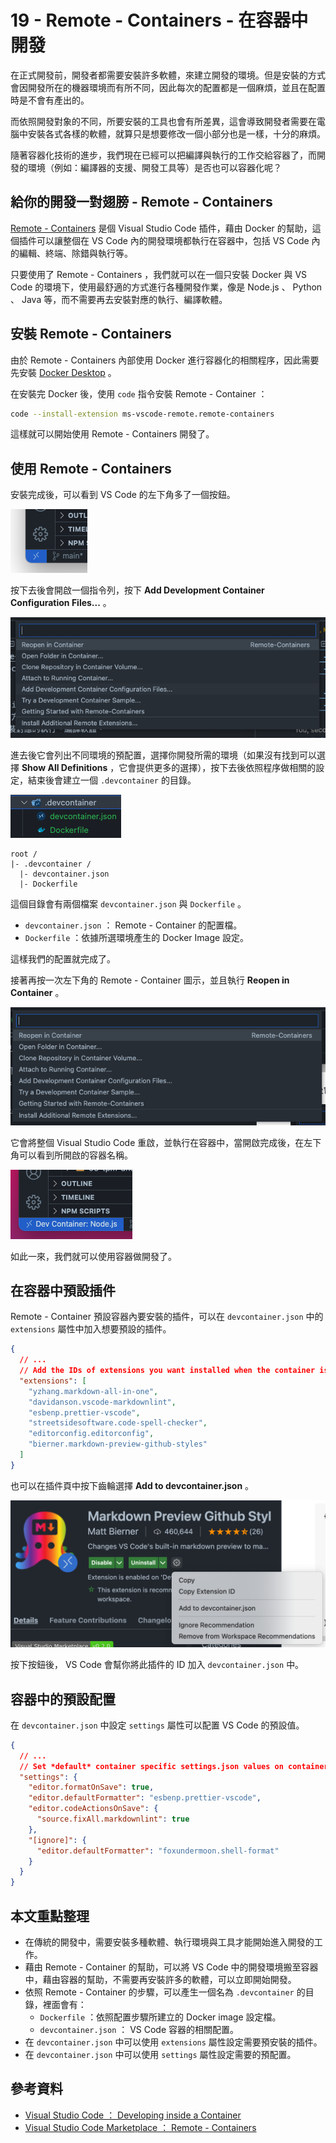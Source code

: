 # 19 - Remote - Containers - 在容器中開發

在正式開發前，開發者都需要安裝許多軟體，來建立開發的環境。但是安裝的方式會因開發所在的機器環境而有所不同，因此每次的配置都是一個麻煩，並且在配置時是不會有產出的。

而依照開發對象的不同，所要安裝的工具也會有所差異，這會導致開發者需要在電腦中安裝各式各樣的軟體，就算只是想要修改一個小部分也是一樣，十分的麻煩。

隨著容器化技術的進步，我們現在已經可以把編譯與執行的工作交給容器了，而開發的環境（例如：編譯器的支援、開發工具等）是否也可以容器化呢？

## 給你的開發一對翅膀 - Remote - Containers

[Remote - Containers](https://marketplace.visualstudio.com/items?itemName=ms-vscode-remote.remote-containers) 是個 Visual Studio Code 插件，藉由 Docker 的幫助，這個插件可以讓整個在 VS Code 內的開發環境都執行在容器中，包括 VS Code 內的編輯、終端、除錯與執行等。

只要使用了 Remote - Containers ，我們就可以在一個只安裝 Docker 與 VS Code 的環境下，使用最舒適的方式進行各種開發作業，像是 Node.js 、 Python 、 Java 等，而不需要再去安裝對應的執行、編譯軟體。

## 安裝 Remote - Containers

由於 Remote - Containers 內部使用 Docker 進行容器化的相關程序，因此需要先安裝 [Docker Desktop](https://www.docker.com/products/docker-desktop) 。

在安裝完 Docker 後，使用 `code` 指令安裝 Remote - Container ：

```bash
code --install-extension ms-vscode-remote.remote-containers
```

這樣就可以開始使用 Remote - Containers 開發了。

## 使用 Remote - Containers

安裝完成後，可以看到 VS Code 的左下角多了一個按鈕。

![normal](./assets/normal.png)

按下去後會開啟一個指令列，按下 **Add Development Container Configuration Files...** 。

![command-list](./assets/command-list.png)

進去後它會列出不同環境的預配置，選擇你開發所需的環境（如果沒有找到可以選擇 **Show All Definitions** ，它會提供更多的選擇），按下去後依照程序做相關的設定，結束後會建立一個 `.devcontainer` 的目錄。

![directory](./assets/directory.png)

```plaintext
root /
|- .devcontainer /
  |- devcontainer.json
  |- Dockerfile
```

這個目錄會有兩個檔案 `devcontainer.json` 與 `Dockerfile` 。

- `devcontainer.json` ： Remote - Container 的配置檔。
- `Dockerfile` ：依據所選環境產生的 Docker Image 設定。

這樣我們的配置就完成了。

接著再按一次左下角的 Remote - Container 圖示，並且執行 **Reopen in Container** 。

![reopen](./assets/reopen.png)

它會將整個 Visual Studio Code 重啟，並執行在容器中，當開啟完成後，在左下角可以看到所開啟的容器名稱。

![in-conatiner](./assets/in-container.png)

如此一來，我們就可以使用容器做開發了。

## 在容器中預設插件

Remote - Container 預設容器內要安裝的插件，可以在 `devcontainer.json` 中的 `extensions` 屬性中加入想要預設的插件。

```json
{
  // ...
  // Add the IDs of extensions you want installed when the container is created.
  "extensions": [
    "yzhang.markdown-all-in-one",
    "davidanson.vscode-markdownlint",
    "esbenp.prettier-vscode",
    "streetsidesoftware.code-spell-checker",
    "editorconfig.editorconfig",
    "bierner.markdown-preview-github-styles"
  ]
}
```

也可以在插件頁中按下齒輪選擇 **Add to devcontainer.json** 。

![plugin-devcontainer](./assets/plugin-devcontainer.png)

按下按鈕後， VS Code 會幫你將此插件的 ID 加入 `devcontainer.json` 中。

## 容器中的預設配置

在 `devcontainer.json` 中設定 `settings` 屬性可以配置 VS Code 的預設值。

```json
{
  // ...
  // Set *default* container specific settings.json values on container create.
  "settings": {
    "editor.formatOnSave": true,
    "editor.defaultFormatter": "esbenp.prettier-vscode",
    "editor.codeActionsOnSave": {
      "source.fixAll.markdownlint": true
    },
    "[ignore]": {
      "editor.defaultFormatter": "foxundermoon.shell-format"
    }
  }
}
```

## 本文重點整理

- 在傳統的開發中，需要安裝多種軟體、執行環境與工具才能開始進入開發的工作。
- 藉由 Remote - Container 的幫助，可以將 VS Code 中的開發環境搬至容器中，藉由容器的幫助，不需要再安裝許多的軟體，可以立即開始開發。
- 依照 Remote - Container 的步驟，可以產生一個名為 `.devcontainer` 的目錄，裡面會有：
  - `Dockerfile` ：依照配置步驟所建立的 Docker image 設定檔。
  - `devcontainer.json` ： VS Code 容器的相關配置。
- 在 `devcontainer.json` 中可以使用 `extensions` 屬性設定需要預安裝的插件。
- 在 `devcontainer.json` 中可以使用 `settings` 屬性設定需要的預配置。

## 參考資料

- [Visual Studio Code ： Developing inside a Container](https://code.visualstudio.com/docs/remote/containers)
- [Visual Studio Code Marketplace ： Remote - Containers](https://marketplace.visualstudio.com/items?itemName=ms-vscode-remote.remote-containers)
